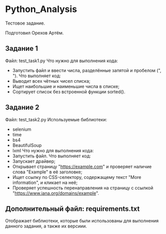 # Python_Analysis
Тестовое задание.

Подготовил Орехов Артём.

## Задание 1
Файл: test_task1.py
Что нужно для выполнения кода:
* Запустить файл и ввести числа, разделённые запятой и пробелом (", ").
Что выполняет код:
* Выводит всех чётных чисел списка;
* Ищет наибольшие и наименьшие числа в списке;
* Сортирует список без встроенной функции sorted().

## Задание 2
Файл: test_task2.py
Используемые библиотеки:
* selenium
* time
* bs4
* BeautifulSoup
* lxml
Что нужно для выполнения кода:
* Запустить файл.
Что выполняет код:
* Запускает драйвер;
* Открывает страницу "https://example.com" и проверяет наличие слова "Example" в её заголовке;
* Ищет ссылку по CSS-селектору, содержащему текст "More information", и кликает на неё;
* Проверяет успешность перенаправления на страницу с ссылкой "https://www.iana.org/domains/example".

## Дополнительный файл: requirements.txt
Отображает библиотеки, которые были использованы для выполнения данного задания, а также их версиии.
